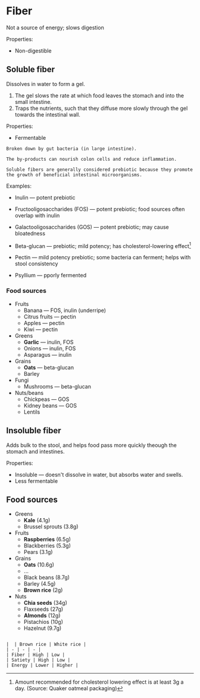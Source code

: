 # Fiber

Not a source of energy; slows digestion

Properties:
* Non-digestible

## Soluble fiber
Dissolves in water to form a gel.
1. The gel slows the rate at which food leaves the stomach and into the small intestine.
2. Traps the nutrients, such that they diffuse more slowly through the gel towards the intestinal wall.

Properties:
* Fermentable

~~~admonish tip title="Fermentable"
Broken down by gut bacteria (in large intestine).

The by-products can nourish colon cells and reduce inflammation.
~~~

~~~admonish tip title="Prebiotic"
Soluble fibers are generally considered prebiotic because they promote the growth of beneficial intestinal microorganisms.
~~~

Examples:

* Inulin — potent prebiotic

* Fructooligosaccharides (FOS) — potent prebiotic; food sources often overlap with inulin
 
* Galactooligosaccharides (GOS) — potent prebiotic; may cause bloatedness

* Beta-glucan — prebiotic; mild potency; has cholesterol-lowering effect[^quaker]

* Pectin — mild potency prebiotic; some bacteria can ferment; helps with stool consistency

* Psyllium — pporly fermented

### Food sources

* Fruits
  * Banana — FOS, inulin (underripe)
  * Citrus fruits — pectin
  * Apples — pectin
  * Kiwi — pectin
* Greens
  * **Garlic** — inulin, FOS
  * Onions — inulin, FOS
  * Asparagus — inulin
* Grains
  * **Oats** — beta-glucan
  * Barley
* Fungi
  * Mushrooms — beta-glucan
* Nuts/beans
  * Chickpeas — GOS
  * Kidney beans — GOS
  * Lentils

## Insoluble fiber

Adds bulk to the stool, and helps food pass more quickly theough the stomach and intestines. 

Properties:
* Insoluble — doesn't dissolve in water, but absorbs water and swells. 
* Less fermentable

## Food sources

* Greens
  * **Kale** (4.1g)
  * Brussel sprouts (3.8g)
* Fruits
  * **Raspberries** (6.5g)
  * Blackberries (5.3g)
  * Pears (3.1g)
* Grains
  * **Oats** (10.6g)
  * ...
  * Black beans (8.7g)
  * Barley (4.5g)
  * **Brown rice** (2g)
* Nuts
  * **Chia seeds** (34g)
  * Flaxseeds (27g)
  * **Almonds** (12g)
  * Pistachios (10g)
  * Hazelnut (9.7g)


~~~admonish question="Brown rice cs. white rice"

|  | Brown rice | White rice | 
| - | - | - |
| Fiber | High | Low |
| Satiety | High | Low |
| Energy | Lower | Higher |
~~~

[^quaker]: Amount recommended for cholesterol lowering effect is at least 3g a day. (Source: Quaker oatmeal packaging)

